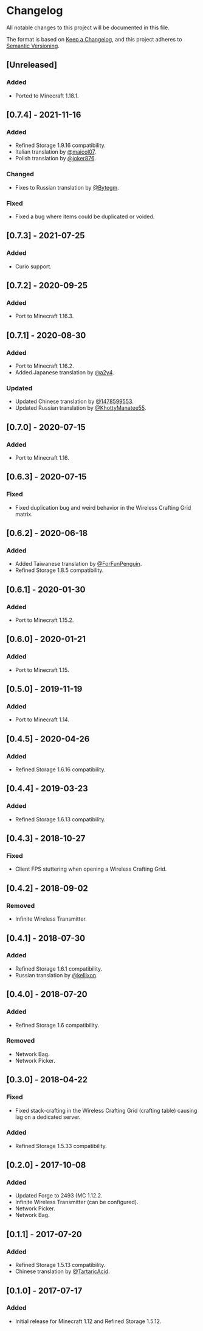 # Changelog

All notable changes to this project will be documented in this file.

The format is based on [Keep a Changelog](https://keepachangelog.com/en/1.0.0/), and this project adheres
to [Semantic Versioning](https://semver.org/spec/v2.0.0.html).

## [Unreleased]

### Added
- Ported to Minecraft 1.18.1.

## [0.7.4] - 2021-11-16

### Added
- Refined Storage 1.9.16 compatibility.
- Italian translation by [@maicol07](https://github.com/maicol07).
- Polish translation by [@joker876](https://github.com/joker876).

### Changed
- Fixes to Russian translation by [@Bytegm](https://github.com/Bytegm).

### Fixed

- Fixed a bug where items could be duplicated or voided.

## [0.7.3] - 2021-07-25

### Added

- Curio support.

## [0.7.2] - 2020-09-25

### Added

- Port to Minecraft 1.16.3.

## [0.7.1] - 2020-08-30

### Added

- Port to Minecraft 1.16.2.
- Added Japanese translation by [@a2y4](https://github.com/a2y4).

### Updated

- Updated Chinese translation by [@1478599553](https://github.com/1478599553).
- Updated Russian translation by [@KhottyManatee55](https://github.com/KhottyManatee55).

## [0.7.0] - 2020-07-15

### Added

- Port to Minecraft 1.16.

## [0.6.3] - 2020-07-15

### Fixed

- Fixed duplication bug and weird behavior in the Wireless Crafting Grid matrix.

## [0.6.2] - 2020-06-18

### Added

- Added Taiwanese translation by [@ForFunPenguin](https://github.com/ForFunPenguin).
- Refined Storage 1.8.5 compatibility.

## [0.6.1] - 2020-01-30

### Added

- Port to Minecraft 1.15.2.

## [0.6.0] - 2020-01-21

### Added

- Port to Minecraft 1.15.

## [0.5.0] - 2019-11-19

### Added

- Port to Minecraft 1.14.

## [0.4.5] - 2020-04-26

### Added

- Refined Storage 1.6.16 compatibility.

## [0.4.4] - 2019-03-23

### Added

- Refined Storage 1.6.13 compatibility.

## [0.4.3] - 2018-10-27

### Fixed

- Client FPS stuttering when opening a Wireless Crafting Grid.

## [0.4.2] - 2018-09-02

### Removed

- Infinite Wireless Transmitter.

## [0.4.1] - 2018-07-30

### Added

- Refined Storage 1.6.1 compatibility.
- Russian translation by [@kellixon](https://github.com/kellixon).

## [0.4.0] - 2018-07-20

### Added

- Refined Storage 1.6 compatibility.

### Removed

- Network Bag.
- Network Picker.

## [0.3.0] - 2018-04-22

### Fixed

- Fixed stack-crafting in the Wireless Crafting Grid (crafting table) causing lag on a dedicated server.

### Added

- Refined Storage 1.5.33 compatibility.

## [0.2.0] - 2017-10-08

### Added

- Updated Forge to 2493 (MC 1.12.2.
- Infinite Wireless Transmitter (can be configured).
- Network Picker.
- Network Bag.

## [0.1.1] - 2017-07-20

### Added

- Refined Storage 1.5.13 compatibility.
- Chinese translation by [@TartaricAcid](https://github.com/TartaricAcid).

## [0.1.0] - 2017-07-17

### Added

- Initial release for Minecraft 1.12 and Refined Storage 1.5.12.
